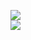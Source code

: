 [![](https://img.shields.io/badge/Made%20With-Github%20Spray-lightgrey.svg?style=for-the-badge&logo=github)](https://github.com/Annihil/github-spray#25549)  
[![](https://i.imgur.com/2DrTn0Z.gif)](https://github.com/Annihil/github-spray)